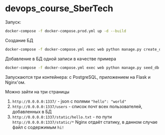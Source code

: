 # devops_course_SberTech

Запуск:
```bash
docker-compose -f docker-compose.prod.yml up -d --build
```

Создание БД
```bash
docker-compose -f docker-compose.yml exec web python manage.py create_db
```

Добавление в БД одной записи в качестве примера
```bash
docker-compose -f docker-compose.yml exec web python manage.py seed_db
```

Запускаются три контейнера: с PostgreSQL, приложением на Flask и Nginx'ом. 

Можно зайти на три страницы
1. `http://0.0.0.0:1337/` - json с полями `"hello": "world"`
2. `http://0.0.0.0:1337/users` - список почт всех пользователей, добавленных в БД
3. `http://0.0.0.0:1337/static/hello.txt` - по пути `http://0.0.0.0:1337/static/*` Nginx отдаёт статику, в данном случае файл с содержимым `hi!`
